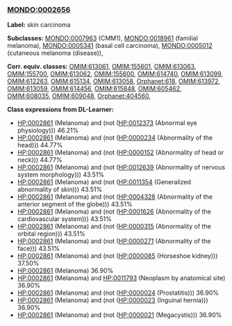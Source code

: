 
### [MONDO:0002656](http://purl.obolibrary.org/obo/MONDO_0002656)
**Label:** skin carcinoma

**Subclasses:** [MONDO:0007963](http://purl.obolibrary.org/obo/MONDO_0007963) (CMM1), [MONDO:0018961](http://purl.obolibrary.org/obo/MONDO_0018961) (familial melanoma), [MONDO:0005341](http://purl.obolibrary.org/obo/MONDO_0005341) (basal cell carcinoma), [MONDO:0005012](http://purl.obolibrary.org/obo/MONDO_0005012) (cutaneous melanoma (disease)), 

**Corr. equiv. classes:** [OMIM:613061](http://purl.obolibrary.org/obo/OMIM_613061), [OMIM:155601](http://purl.obolibrary.org/obo/OMIM_155601), [OMIM:613063](http://purl.obolibrary.org/obo/OMIM_613063), [OMIM:155700](http://purl.obolibrary.org/obo/OMIM_155700), [OMIM:613062](http://purl.obolibrary.org/obo/OMIM_613062), [OMIM:155600](http://purl.obolibrary.org/obo/OMIM_155600), [OMIM:614740](http://purl.obolibrary.org/obo/OMIM_614740), [OMIM:613099](http://purl.obolibrary.org/obo/OMIM_613099), [OMIM:612263](http://purl.obolibrary.org/obo/OMIM_612263), [OMIM:615134](http://purl.obolibrary.org/obo/OMIM_615134), [OMIM:613058](http://purl.obolibrary.org/obo/OMIM_613058), [Orphanet:618](http://www.orpha.net/ORDO/Orphanet_618), [OMIM:613972](http://purl.obolibrary.org/obo/OMIM_613972), [OMIM:613059](http://purl.obolibrary.org/obo/OMIM_613059), [OMIM:614456](http://purl.obolibrary.org/obo/OMIM_614456), [OMIM:615848](http://purl.obolibrary.org/obo/OMIM_615848), [OMIM:605462](http://purl.obolibrary.org/obo/OMIM_605462), [OMIM:608035](http://purl.obolibrary.org/obo/OMIM_608035), [OMIM:609048](http://purl.obolibrary.org/obo/OMIM_609048), [Orphanet:404560](http://www.orpha.net/ORDO/Orphanet_404560), 

**Class expressions from DL-Learner:**

- [HP:0002861](http://purl.obolibrary.org/obo/HP_0002861) (Melanoma) and (not ([HP:0012373](http://purl.obolibrary.org/obo/HP_0012373) (Abnormal eye physiology))) 46.21%
- [HP:0002861](http://purl.obolibrary.org/obo/HP_0002861) (Melanoma) and (not ([HP:0000234](http://purl.obolibrary.org/obo/HP_0000234) (Abnormality of the head))) 44.77%
- [HP:0002861](http://purl.obolibrary.org/obo/HP_0002861) (Melanoma) and (not ([HP:0000152](http://purl.obolibrary.org/obo/HP_0000152) (Abnormality of head or neck))) 44.77%
- [HP:0002861](http://purl.obolibrary.org/obo/HP_0002861) (Melanoma) and (not ([HP:0012639](http://purl.obolibrary.org/obo/HP_0012639) (Abnormality of nervous system morphology))) 43.51%
- [HP:0002861](http://purl.obolibrary.org/obo/HP_0002861) (Melanoma) and (not ([HP:0011354](http://purl.obolibrary.org/obo/HP_0011354) (Generalized abnormality of skin))) 43.51%
- [HP:0002861](http://purl.obolibrary.org/obo/HP_0002861) (Melanoma) and (not ([HP:0004328](http://purl.obolibrary.org/obo/HP_0004328) (Abnormality of the anterior segment of the globe))) 43.51%
- [HP:0002861](http://purl.obolibrary.org/obo/HP_0002861) (Melanoma) and (not ([HP:0001626](http://purl.obolibrary.org/obo/HP_0001626) (Abnormality of the cardiovascular system))) 43.51%
- [HP:0002861](http://purl.obolibrary.org/obo/HP_0002861) (Melanoma) and (not ([HP:0000315](http://purl.obolibrary.org/obo/HP_0000315) (Abnormality of the orbital region))) 43.51%
- [HP:0002861](http://purl.obolibrary.org/obo/HP_0002861) (Melanoma) and (not ([HP:0000271](http://purl.obolibrary.org/obo/HP_0000271) (Abnormality of the face))) 43.51%
- [HP:0002861](http://purl.obolibrary.org/obo/HP_0002861) (Melanoma) and (not ([HP:0000085](http://purl.obolibrary.org/obo/HP_0000085) (Horseshoe kidney))) 37.50%
- [HP:0002861](http://purl.obolibrary.org/obo/HP_0002861) (Melanoma) 36.90%
- [HP:0002861](http://purl.obolibrary.org/obo/HP_0002861) (Melanoma) and [HP:0011793](http://purl.obolibrary.org/obo/HP_0011793) (Neoplasm by anatomical site) 36.90%
- [HP:0002861](http://purl.obolibrary.org/obo/HP_0002861) (Melanoma) and (not ([HP:0000024](http://purl.obolibrary.org/obo/HP_0000024) (Prostatitis))) 36.90%
- [HP:0002861](http://purl.obolibrary.org/obo/HP_0002861) (Melanoma) and (not ([HP:0000023](http://purl.obolibrary.org/obo/HP_0000023) (Inguinal hernia))) 36.90%
- [HP:0002861](http://purl.obolibrary.org/obo/HP_0002861) (Melanoma) and (not ([HP:0000021](http://purl.obolibrary.org/obo/HP_0000021) (Megacystis))) 36.90%


